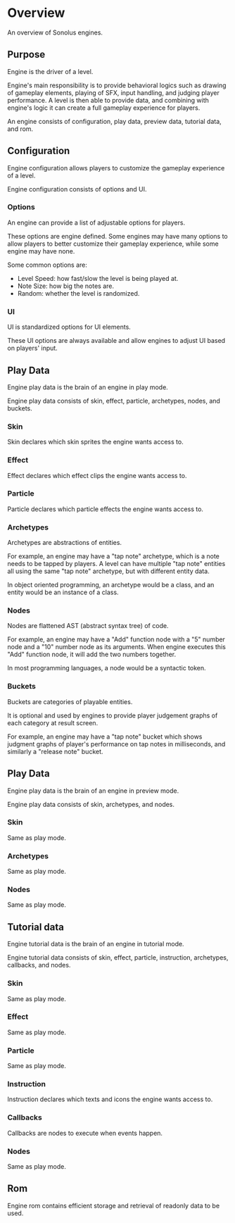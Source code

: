 # Overview

An overview of Sonolus engines.

## Purpose

Engine is the driver of a level.

Engine's main responsibility is to provide behavioral logics such as drawing of gameplay elements, playing of SFX, input handling, and judging player performance. A level is then able to provide data, and combining with engine's logic it can create a full gameplay experience for players.

An engine consists of configuration, play data, preview data, tutorial data, and rom.

## Configuration

Engine configuration allows players to customize the gameplay experience of a level.

Engine configuration consists of options and UI.

### Options

An engine can provide a list of adjustable options for players.

These options are engine defined. Some engines may have many options to allow players to better customize their gameplay experience, while some engine may have none.

Some common options are:

-   Level Speed: how fast/slow the level is being played at.
-   Note Size: how big the notes are.
-   Random: whether the level is randomized.

### UI

UI is standardized options for UI elements.

These UI options are always available and allow engines to adjust UI based on players' input.

## Play Data

Engine play data is the brain of an engine in play mode.

Engine play data consists of skin, effect, particle, archetypes, nodes, and buckets.

### Skin

Skin declares which skin sprites the engine wants access to.

### Effect

Effect declares which effect clips the engine wants access to.

### Particle

Particle declares which particle effects the engine wants access to.

### Archetypes

Archetypes are abstractions of entities.

For example, an engine may have a "tap note" archetype, which is a note needs to be tapped by players. A level can have multiple "tap note" entities all using the same "tap note" archetype, but with different entity data.

In object oriented programming, an archetype would be a class, and an entity would be an instance of a class.

### Nodes

Nodes are flattened AST (abstract syntax tree) of code.

For example, an engine may have a "Add" function node with a "5" number node and a "10" number node as its arguments. When engine executes this "Add" function node, it will add the two numbers together.

In most programming languages, a node would be a syntactic token.

### Buckets

Buckets are categories of playable entities.

It is optional and used by engines to provide player judgement graphs of each category at result screen.

For example, an engine may have a "tap note" bucket which shows judgment graphs of player's performance on tap notes in milliseconds, and similarly a "release note" bucket.

## Play Data

Engine play data is the brain of an engine in preview mode.

Engine play data consists of skin, archetypes, and nodes.

### Skin

Same as play mode.

### Archetypes

Same as play mode.

### Nodes

Same as play mode.

## Tutorial data

Engine tutorial data is the brain of an engine in tutorial mode.

Engine tutorial data consists of skin, effect, particle, instruction, archetypes, callbacks, and nodes.

### Skin

Same as play mode.

### Effect

Same as play mode.

### Particle

Same as play mode.

### Instruction

Instruction declares which texts and icons the engine wants access to.

### Callbacks

Callbacks are nodes to execute when events happen.

### Nodes

Same as play mode.

## Rom

Engine rom contains efficient storage and retrieval of readonly data to be used.
